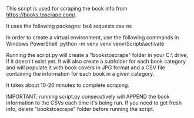 This script is used for scraping the book info from https://books.toscrape.com/.

It uses the following packages:
bs4
requests
csv
os

In order to create a virtual environment, use the following commands in Windows PowerShell:
python -m venv venv
venv\Scripts\activate

Running the script.py will create a "bookstoscrape" folder in your C:\ drive, if it doesn't exist yet.
It will also create a subfolder for each book category and will populate it with book covers in JPG format and a CSV file containing the information for each book in a given category.

It takes about 10-20 minutes to complete scraping.

IMPORTANT: running script.py consecutively will APPEND the book information to the CSVs each time it's being run. If you need to get fresh info, delete "bookstoscrape" folder before running the script.
